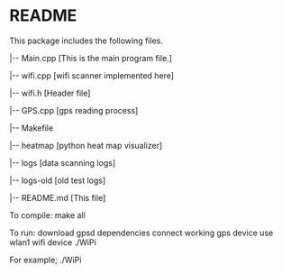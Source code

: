 README
======

This package includes the following files.

|-- Main.cpp [This is the main program file.]

|-- wifi.cpp [wifi scanner implemented here]

|-- wifi.h [Header file]

|-- GPS.cpp [gps reading process]

|-- Makefile

|-- heatmap [python heat map visualizer]

|-- logs [data scanning logs]

|-- logs-old [old test logs]

|-- README.md [This file]

To compile:
    make all

To run:
    download gpsd dependencies
    connect working gps device
    use wlan1 wifi device
    ./WiPi

For example;
    ./WiPi



